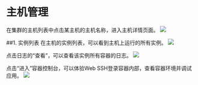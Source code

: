 # 主机管理

在集群的主机列表中点击某主机的主机名称，进入主机详情页面。
![](http://881471b33d4f9.cdn.sohucs.com/q_mini/newproject6.jpg)

##1. 实例列表
在主机的实例列表，可以看到主机上运行的所有实例。
![](http://881471b33d4f9.cdn.sohucs.com/q_mini/newproject6.jpg)

点击日志的“查看”，可以查看该实例所有容器的日志。
![](http://881471b33d4f9.cdn.sohucs.com/q_mini/newproject6.jpg)

点击“进入”容器控制台，可以体验Web SSH登录容器内部，查看容器环境并调试应用。
![](http://881471b33d4f9.cdn.sohucs.com/q_mini/newproject6.jpg)
